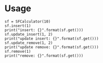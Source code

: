 # Usage
    sf = SFCalculator(10)
    sf.insert(1)
    print("insert: {}".format(sf.get()))
    sf.update_insert(1, 2)
    print("update insert: {}".format(sf.get()))
    sf.update_remove(1, 2)
    print("update remove: {}".format(sf.get()))
    sf.remove(1)
    print("remove: {}".format(sf.get()))
 
